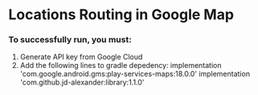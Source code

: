 # Locations Routing in Google Map

### To successfully run, you must:

1. Generate API key from Google Cloud
2. Add the following lines to gradle depedency: implementation 'com.google.android.gms:play-services-maps:18.0.0' implementation 'com.github.jd-alexander:library:1.1.0'
